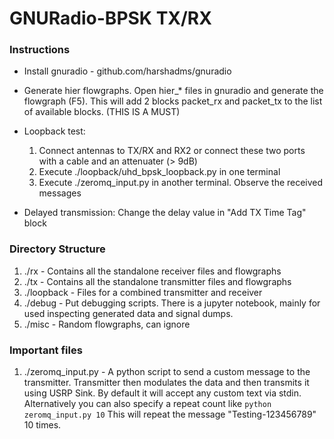 # GNURadio-BPSK TX/RX

### Instructions
* Install gnuradio - github.com/harshadms/gnuradio
* Generate hier flowgraphs. Open hier_* files in gnuradio and generate the flowgraph (F5). This will add 2 blocks packet_rx and packet_tx to the list of available blocks. (THIS IS A MUST)
* Loopback test: 
    1. Connect antennas to TX/RX and RX2 or connect these two ports with a cable and an attenuater (> 9dB)
    2. Execute ./loopback/uhd_bpsk_loopback.py in one terminal
    3. Execute ./zeromq_input.py in another terminal. Observe the received messages 
    
* Delayed transmission: Change the delay value in "Add TX Time Tag" block

### Directory Structure

1. ./rx - Contains all the standalone receiver files and flowgraphs
2. ./tx - Contains all the standalone transmitter files and flowgraphs
3. ./loopback - Files for a combined transmitter and receiver 
4. ./debug - Put debugging scripts. There is a jupyter notebook, mainly for used inspecting generated data and signal dumps.
5. ./misc - Random flowgraphs, can ignore

### Important files

1. ./zeromq_input.py - A python script to send a custom message to the transmitter. Transmitter then modulates the data and then transmits it using USRP Sink. By default it will accept any custom text via stdin. Alternatively you can also specify a repeat count like
``` python zeromq_input.py 10 ```
This will repeat the message "Testing-123456789" 10 times.



